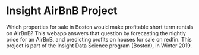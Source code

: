 # Insight AirBnB Project 

Which properties for sale in Boston would make profitable short term rentals on AirBnB?  This webapp answers that question 
by forecasting the nightly price for an AirBnB, and predicting profits on houses for sale on redfin.  This project is part of the 
Insight Data Science program (Boston), in Winter 2019.

